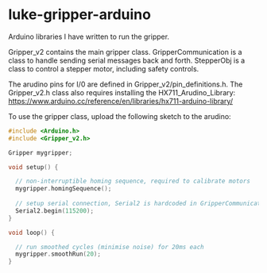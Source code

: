 # luke-gripper-arduino

Arduino libraries I have written to run the gripper.

Gripper_v2 contains the main gripper class. GripperCommunication is a class to handle sending serial messages back and forth. StepperObj is a class to control a stepper motor, including safety controls.

The arudino pins for I/0 are defined in Gripper_v2/pin_definitions.h. The Gripper_v2.h class also requires installing the HX711_Arudino_Library: https://www.arduino.cc/reference/en/libraries/hx711-arduino-library/

To use the gripper class, upload the following sketch to the arudino:

```c++
#include <Arduino.h>
#include <Gripper_v2.h>

Gripper mygripper;

void setup() {

  // non-interruptible homing sequence, required to calibrate motors
  mygripper.homingSequence();
  
  // setup serial connection, Serial2 is hardcoded in GripperCommunication as a global
  Serial2.begin(115200);
}

void loop() {

  // run smoothed cycles (minimise noise) for 20ms each
  mygripper.smoothRun(20);
}
```
